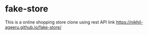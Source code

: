 # fake-store
This is a online shopping store clone using rest API
link https://nikhil-ageeru.github.io/fake-store/
